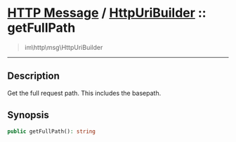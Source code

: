 # [HTTP Message](http.md) / [HttpUriBuilder](http-HttpUriBuilder.md) :: getFullPath
 > im\http\msg\HttpUriBuilder
____

## Description
Get the full request path.
This includes the basepath.

## Synopsis
```php
public getFullPath(): string
```
